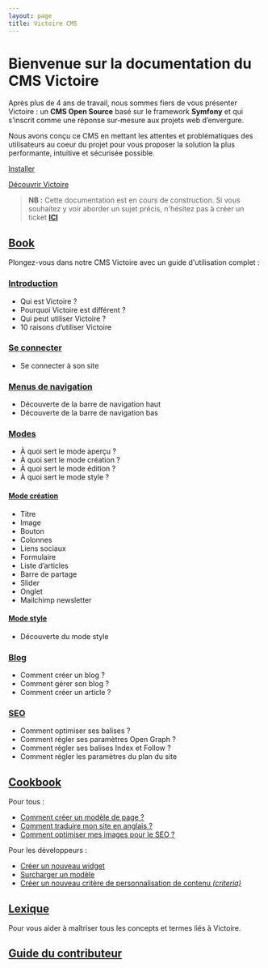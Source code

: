 ```yaml
---
layout: page
title: Victoire CMS
---
```


# Bienvenue sur la documentation du CMS Victoire

Après plus de 4 ans de travail, nous sommes fiers de vous présenter Victoire : un **CMS Open Source** basé sur le framework **Symfony** et qui s’inscrit comme une réponse sur-mesure aux projets web d’envergure.

Nous avons conçu ce CMS en mettant les attentes et problématiques des utilisateurs au coeur du projet pour vous proposer la solution la plus performante, intuitive et sécurisée possible.

[Installer](https://github.com/Victoire/victoire/blob/2.3/doc/setup.md)

[Découvrir Victoire](book/introduction)

>**NB :** Cette documentation est en cours de construction. Si vous souhaitez y voir aborder un sujet précis, n'hésitez pas à créer un ticket **[ICI](https://github.com/Victoire/documentation-fr/issues)**

## [Book](book)
Plongez-vous dans notre CMS Victoire avec un guide d'utilisation complet :

### [Introduction](book/introduction)
- Qui est Victoire ? 
- Pourquoi Victoire est différent ?
- Qui peut utiliser Victoire ?
- 10 raisons d’utiliser Victoire

### [Se connecter](book/login)
- Se connecter à son site

### [Menus de navigation](book/menu-nav)
- Découverte de la barre de navigation haut
- Découverte de la barre de navigation bas

### [Modes](book/mode-front)
- À quoi sert le mode aperçu ? 
- À quoi sert le mode création ?
- À quoi sert le mode édition ?
- À quoi sert le mode style ?

#### [Mode création](book/mode-creation)
- Titre 
- Image
- Bouton 
- Colonnes 
- Liens sociaux 
- Formulaire 
- Liste d’articles
- Barre de partage
- Slider
- Onglet
- Mailchimp newsletter

#### [Mode style](book/mode-style)
- Découverte du mode style

### [Blog](book/blog)
- Comment créer un blog ? 
- Comment gérer son blog ?
- Comment créer un article ?

### [SEO](book/seo)
- Comment optimiser ses balises ? 
- Comment régler ses paramètres Open Graph ?
- Comment régler ses balises Index et Follow ?
- Comment régler les paramètres du plan du site  

## [Cookbook](cookbook)

Pour tous :

- [Comment créer un modèle de page ?](cookbook/how-to-create-template)
- [Comment traduire mon site en anglais ?](cookbook/how-to-traduce-website)
- [Comment optimiser mes images pour le SEO ?](cookbook/how-to-optimize-images)

Pour les développeurs :

- [Créer un nouveau widget](cookbook/widget-creation)
- [Surcharger un modèle](cookbook/override-layout)
- [Créer un nouveau critère de personnalisation de contenu _(criteria)_](cookbook/play-with-criterias)


## [Lexique](lexical)
Pour vous aider à maîtriser tous les concepts et termes liés à Victoire.

## [Guide du contributeur](contributing)

